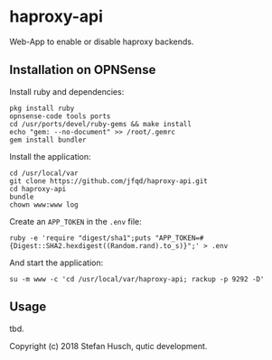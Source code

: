 # haproxy-api

Web-App to enable or disable haproxy backends.

## Installation on OPNSense

Install ruby and dependencies:

```
pkg install ruby
opnsense-code tools ports
cd /usr/ports/devel/ruby-gems && make install
echo "gem: --no-document" >> /root/.gemrc
gem install bundler
```

Install the application:

```
cd /usr/local/var
git clone https://github.com/jfqd/haproxy-api.git
cd haproxy-api
bundle
chown www:www log
```

Create an `APP_TOKEN` in the `.env` file:

```
ruby -e 'require "digest/sha1";puts "APP_TOKEN=#{Digest::SHA2.hexdigest((Random.rand).to_s)}";' > .env
```

And start the application:

```
su -m www -c 'cd /usr/local/var/haproxy-api; rackup -p 9292 -D'
```

## Usage

tbd.

Copyright (c) 2018 Stefan Husch, qutic development.